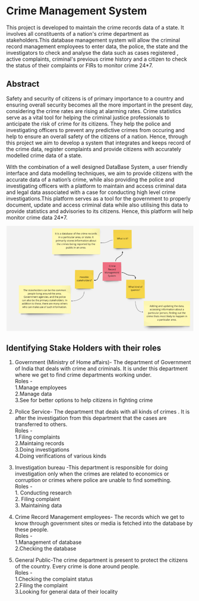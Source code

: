 #                 Crime Management System

This project is developed to maintain the crime records data of a state. It involves all constituents of a nation's crime department as stakeholders.This database management system will allow the criminal record management employees to enter data, the police, the state and the investigators to check and analyse the data such as cases registered , active complaints, criminal's previous crime history and a citizen to check the status of their complaints or FIRs to monitor crime 24*7.

## Abstract

Safety and security of citizens is of primary importance to a country and ensuring overall security becomes all the more important in the present day, considering the crime rates are rising at alarming rates. Crime statistics serve as a vital tool for helping the criminal justice professionals to anticipate the risk of crime for its citizens. They help the police and investigating officers to prevent any predictive crimes from occuring and help to ensure an overall safety of the citizens of a nation. Hence, through this project we aim to develop a system that integrates and keeps record of the crime data, register complaints and provide citizens with accurately modelled crime data of a state.


With the combination of a well designed DataBase System, a user friendly interface and data modelling techniques, we aim to provide citizens with the accurate data of a nation’s crime, while also providing the police and investigating officers with a platform to maintain and access criminal data and legal data associated with a case for conducting high level crime investigations.This platform serves as a tool for the government to properly document, update and access criminal data while also utilising this data to provide statistics and advisories to its citizens. Hence, this platform will help monitor crime data 24*7.

![Project Summary](readme_images/img1.png?raw=true)

## Identifying Stake Holders with their roles

1. Government (Ministry of Home affairs)- The department of Government of India that deals with crime and criminals. It is under this department where we get to find crime departments working under. <br/>
    Roles - <br/>
        1.Manage employees <br/>
        2.Manage data <br/>
        3.See for better options to help citizens in fighting crime
    
2. Police Service- The department that deals with all kinds of crimes . It is after the investigation from this department that the cases  are transferred to others.<br/>
    Roles - <br/>
        1.Filing complaints<br/>
        2.Maintaing records<br/>
        3.Doing investigations<br/>
        4.Doing verifications of various kinds<br/>

3. Investigation bureau -This department is responsible for doing investigation only when the crimes are related to economics or corruption or crimes where police are unable to find something.<br/>
    Roles - <br/>
        1. Conducting research<br/>
        2. Filing complaint<br/>
        3. Maintaining data<br/>
4. Crime Record Management employees- The records which we get to know through government sites or media is fetched into the database by these people.<br/>
    Roles - <br/>
        1.Management of database <br/>
        2.Checking the database <br/>
5. General Public-The crime department is present to protect the citizens of the country. Every crime is done around people.<br/>
    Roles - <br/>
        1.Checking the complaint status <br/>
        2.Filing the complaint <br/>
        3.Looking for general data of their locality <br/>


        



